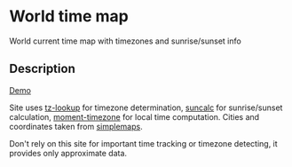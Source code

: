 # World time map

World current time map with timezones and sunrise/sunset info

## Description

[Demo](https://github.com/z3ut/world-time-map)

Site uses [tz-lookup](https://github.com/darkskyapp/tz-lookup) for timezone determination, [suncalc](https://github.com/mourner/suncalc) for sunrise/sunset calculation, [moment-timezone](https://momentjs.com/timezone/) for local time computation. Cities and coordinates taken from [simplemaps](https://simplemaps.com/data/world-cities).

Don't rely on this site for important time tracking or timezone detecting, it provides only approximate data.
